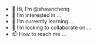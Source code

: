 - 👋 Hi, I’m @shawnchenq
- 👀 I’m interested in ...
- 🌱 I’m currently learning ...
- 💞️ I’m looking to collaborate on ...
- 📫 How to reach me ...

<!---
shawnchenq/shawnchenq is a ✨ special ✨ repository because its `README.md` (this file) appears on your GitHub profile.
You can click the Preview link to take a look at your changes.
--->

